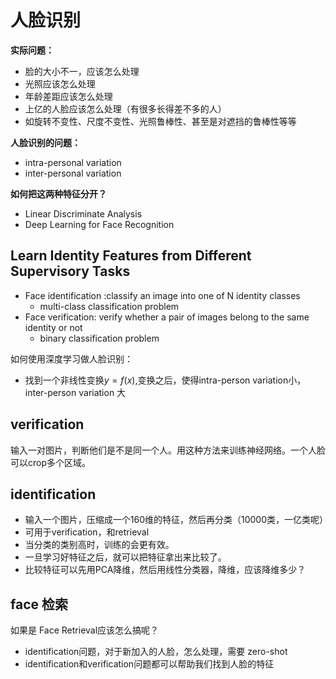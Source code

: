 # 人脸识别



**实际问题：**

* 脸的大小不一，应该怎么处理
* 光照应该怎么处理
* 年龄差距应该怎么处理
* 上亿的人脸应该怎么处理（有很多长得差不多的人）
* 如旋转不变性、尺度不变性、光照鲁棒性、甚至是对遮挡的鲁棒性等等



**人脸识别的问题：**

* intra-personal variation
* inter-personal variation

**如何把这两种特征分开？**



* Linear Discriminate Analysis
* Deep Learning for Face Recognition

## Learn Identity Features from Different Supervisory Tasks

* Face identification :classify an image into one of N identity classes
  * multi-class classification problem
* Face verification: verify whether a pair of images belong to the same identity or not
  * binary classification problem

如何使用深度学习做人脸识别：

* 找到一个非线性变换$y = f(x)$,变换之后，使得intra-person variation小，inter-person variation 大

## verification

输入一对图片，判断他们是不是同一个人。用这种方法来训练神经网络。一个人脸可以crop多个区域。



## identification

* 输入一个图片，压缩成一个160维的特征，然后再分类（10000类，一亿类呢）
* 可用于verification，和retrieval
* 当分类的类别高时，训练的会更有效。
* 一旦学习好特征之后，就可以把特征拿出来比较了。
* 比较特征可以先用PCA降维，然后用线性分类器，降维，应该降维多少？



## face 检索

如果是 Face Retrieval应该怎么搞呢？

*  identification问题，对于新加入的人脸，怎么处理，需要 zero-shot
*  identification和verification问题都可以帮助我们找到人脸的特征